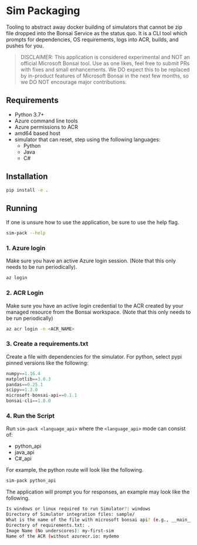 # Sim Packaging
Tooling to abstract away docker building of simulators that cannot be zip file dropped into the Bonsai Service as the status quo. It is a CLI tool which prompts for dependencies, OS requirements, logs into ACR, builds, and pushes for you.

> DISCLAIMER: This application is considered experimental and NOT an official Microsoft Bonsai tool. Use as one likes, feel free to submit PRs with fixes and small enhancements. We DO expect this to be replaced by in-product features of Microsoft Bonsai in the next few months, so we DO NOT encourage major contributions. 

## Requirements
- Python 3.7+
- Azure command line tools
- Azure permissions to ACR
- amd64 based host
- simulator that can reset, step using the following languages:
    - Python
    - Java
    - C#

## Installation
```bash
pip install -e .
```

## Running
If one is unsure how to use the application, be sure to use the help flag.
```bash
sim-pack --help
```

### 1. Azure login
Make sure you have an active Azure login session.
(Note that this only needs to be run periodically).

```bash
az login
```

### 2. ACR Login
Make sure you have an active login credential to the ACR created by your managed resource from the Bonsai workspace. 
(Note that this only needs to be run periodically)

```bash
az acr login -n <ACR_NAME>
```

### 3. Create a requirements.txt
Create a file with dependencies for the simulator. For python, select pypi pinned versions like the following:

```javascript
numpy==1.16.4
matplotlib==3.0.3
pandas==0.25.1
scipy==1.3.0
microsoft-bonsai-api==0.1.1
bonsai-cli==1.0.0
```

### 4. Run the Script

Run `sim-pack <language_api>` where the `<language_api>` mode can consist of:
- python_api
- java_api
- C#_api

For example, the python route will look like the following.

```bash
sim-pack python_api
```

The application will prompt you for responses, an example may look like the following.

```bash
Is windows or linux required to run Simulator?: windows
Directory of Simulator integration files: sample/
What is the name of the file with microsoft bonsai api? (e.g., __main__.py): __main__.py
Directory of requirements.txt: .
Image Name (No underscores): my-first-sim
Name of the ACR (without azurecr.io: mydemo
```